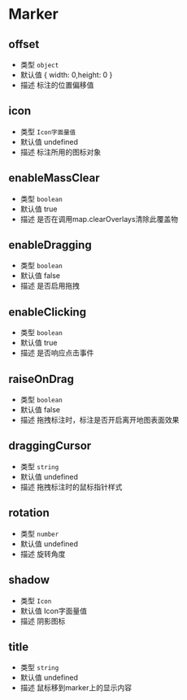 # Marker

## offset
* 类型 `object`
* 默认值 { width: 0,height: 0 }
* 描述 标注的位置偏移值

## icon
* 类型 `Icon字面量值`
* 默认值 undefined
* 描述 标注所用的图标对象

## enableMassClear
* 类型 	`boolean`
* 默认值  true
* 描述 是否在调用map.clearOverlays清除此覆盖物

## enableDragging
* 类型 	`boolean`
* 默认值  false
* 描述 是否启用拖拽

## enableClicking
* 类型 	`boolean`
* 默认值  true
* 描述 是否响应点击事件

## raiseOnDrag
* 类型 	`boolean`
* 默认值  false
* 描述 拖拽标注时，标注是否开启离开地图表面效果

## draggingCursor
* 类型 	`string`
* 默认值  undefined
* 描述 拖拽标注时的鼠标指针样式

## rotation
* 类型 	`number`
* 默认值  undefined
* 描述 旋转角度

## shadow
* 类型 	`Icon`
* 默认值  Icon字面量值
* 描述 阴影图标

## title
* 类型 	`string`
* 默认值 undefined
* 描述 鼠标移到marker上的显示内容
